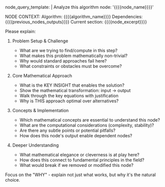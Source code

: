 node_query_template: |
  Analyze this algorithm node: '{{{{node_name}}}}'
  
  NODE CONTEXT:
  Algorithm: {{{{algorithm_name}}}}
  Dependencies: {{{{previous_nodes_outputs}}}}
  Current section: {{{{node_excerpt}}}}
  
  Please explain:
  
  1. Problem Setup & Challenge
     - What are we trying to find/compute in this step?
     - What makes this problem mathematically non-trivial?
     - Why would standard approaches fail here?
     - What constraints or obstacles must be overcome?
  
  2. Core Mathematical Approach
     - What is the KEY INSIGHT that enables the solution?
     - Show the mathematical transformation: input → output
     - Walk through the key equations with justification
     - Why is THIS approach optimal over alternatives?
  
  3. Concepts & Implementation
     - Which mathematical concepts are essential to understand this node?
     - What are the computational considerations (complexity, stability)?
     - Are there any subtle points or potential pitfalls?
     - How does this node's output enable dependent nodes?
  
  4. Deeper Understanding
     - What mathematical elegance or cleverness is at play here?
     - How does this connect to fundamental principles in the field?
     - What would break if we removed or modified this node?
  
  Focus on the "WHY" - explain not just what works, but why it's the natural choice.